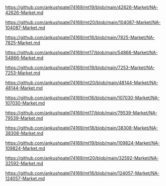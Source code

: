<p><a href="https://github.com/ankushpatel74169/mt19/blob/main/42626-Market/NA-42626-Market.md">https://github.com/ankushpatel74169/mt19/blob/main/42626-Market/NA-42626-Market.md</a></p><p><a href="https://github.com/ankushpatel74169/mt20/blob/main/104087-Market/NA-104087-Market.md">https://github.com/ankushpatel74169/mt20/blob/main/104087-Market/NA-104087-Market.md</a></p><p><a href="https://github.com/ankushpatel74169/mt16/blob/main/7825-Market/NA-7825-Market.md">https://github.com/ankushpatel74169/mt16/blob/main/7825-Market/NA-7825-Market.md</a></p><p><a href="https://github.com/ankushpatel74169/mt17/blob/main/54866-Market/NA-54866-Market.md">https://github.com/ankushpatel74169/mt17/blob/main/54866-Market/NA-54866-Market.md</a></p><p><a href="https://github.com/ankushpatel74169/mt19/blob/main/7253-Market/NA-7253-Market.md">https://github.com/ankushpatel74169/mt19/blob/main/7253-Market/NA-7253-Market.md</a></p><p><a href="https://github.com/ankushpatel74169/mt20/blob/main/48144-Market/NA-48144-Market.md">https://github.com/ankushpatel74169/mt20/blob/main/48144-Market/NA-48144-Market.md</a></p><p><a href="https://github.com/ankushpatel74169/mt16/blob/main/107030-Market/NA-107030-Market.md">https://github.com/ankushpatel74169/mt16/blob/main/107030-Market/NA-107030-Market.md</a></p><p><a href="https://github.com/ankushpatel74169/mt17/blob/main/79539-Market/NA-79539-Market.md">https://github.com/ankushpatel74169/mt17/blob/main/79539-Market/NA-79539-Market.md</a></p><p><a href="https://github.com/ankushpatel74169/mt18/blob/main/38308-Market/NA-38308-Market.md">https://github.com/ankushpatel74169/mt18/blob/main/38308-Market/NA-38308-Market.md</a></p><p><a href="https://github.com/ankushpatel74169/mt19/blob/main/109824-Market/NA-109824-Market.md">https://github.com/ankushpatel74169/mt19/blob/main/109824-Market/NA-109824-Market.md</a></p><p><a href="https://github.com/ankushpatel74169/mt20/blob/main/32592-Market/NA-32592-Market.md">https://github.com/ankushpatel74169/mt20/blob/main/32592-Market/NA-32592-Market.md</a></p><p><a href="https://github.com/ankushpatel74169/mt16/blob/main/124057-Market/NA-124057-Market.md">https://github.com/ankushpatel74169/mt16/blob/main/124057-Market/NA-124057-Market.md</a></p>
